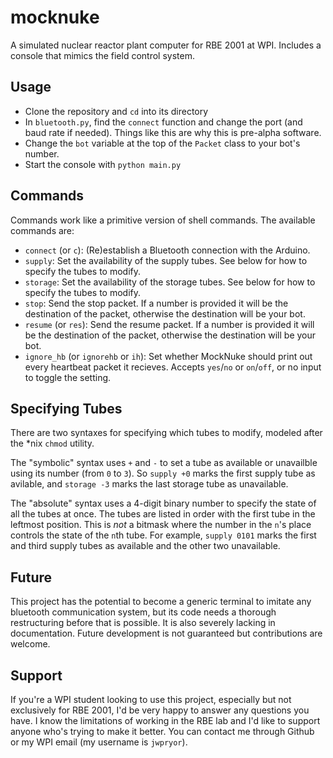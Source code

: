 mocknuke
========

A simulated nuclear reactor plant computer for RBE 2001 at WPI. Includes a console that mimics the field control system.

Usage
-----

* Clone the repository and `cd` into its directory
* In `bluetooth.py`, find the `connect` function and change the port (and baud rate if needed). Things like this are why this is pre-alpha software.
* Change the `bot` variable at the top of the `Packet` class to your bot's number.
* Start the console with `python main.py`

Commands
--------

Commands work like a primitive version of shell commands. The available commands are:

* `connect` (or `c`): (Re)establish a Bluetooth connection with the Arduino.
* `supply`: Set the availability of the supply tubes. See below for how to specify the tubes to modify.
* `storage`: Set the availability of the storage tubes. See below for how to specify the tubes to modify.
* `stop`: Send the stop packet. If a number is provided it will be the destination of the packet, otherwise the destination will be your bot.
* `resume` (or `res`): Send the resume packet. If a number is provided it will be the destination of the packet, otherwise the destination will be your bot.
* `ignore_hb` (or `ignorehb` or `ih`): Set whether MockNuke should print out every heartbeat packet it recieves. Accepts `yes`/`no` or `on`/`off`, or no input to toggle the setting.

Specifying Tubes
----------------

There are two syntaxes for specifying which tubes to modify, modeled after the *nix `chmod` utility. 

The "symbolic" syntax uses `+` and `-` to set a tube as available or unavailble using its number (from `0` to `3`). So `supply +0` marks the first supply tube as avilable, and `storage -3` marks the last storage tube as unavailable.

The "absolute" syntax uses a 4-digit binary number to specify the state of all the tubes at once. The tubes are listed in order with the first tube in the leftmost position. This is _not_ a bitmask where the number in the `n`'s place controls the state of the `n`th tube. For example, `supply 0101` marks the first and third supply tubes as available and the other two unavailable.

Future
------

This project has the potential to become a generic terminal to imitate any bluetooth communication system, but its code needs a thorough restructuring before that is possible. It is also severely lacking in documentation. Future development is not guaranteed but contributions are welcome.

Support
-------

If you're a WPI student looking to use this project, especially but not exclusively for RBE 2001, I'd be very happy to answer any questions you have. I know the limitations of working in the RBE lab and I'd like to support anyone who's trying to make it better. You can contact me through Github or my WPI email (my username is `jwpryor`).
